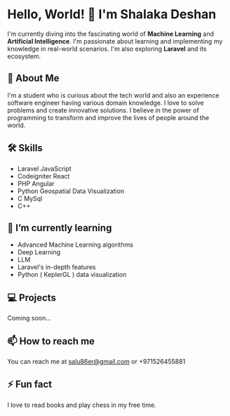 # Hello, World! 👋 I'm Shalaka Deshan

I'm currently diving into the fascinating world of **Machine Learning** and **Artificial Intelligence**. I'm passionate about learning and implementing my knowledge in real-world scenarios. I'm also exploring **Laravel** and its ecosystem.

## 🚀 About Me
I'm a student who is curious about the tech world and also an experience software engineer having various domain knowledge. I love to solve problems and create innovative solutions. I believe in the power of programming to transform and improve the lives of people around the world.

## 🛠 Skills
- Laravel      JavaScript
- Codeigniter  React
- PHP          Angular
- Python       Geospatial Data Visualization
- C            MySql
- C++

## 🌱 I’m currently learning 
- Advanced Machine Learning algorithms
- Deep Learning
- LLM
- Laravel's in-depth features
- Python ( KeplerGL ) data visualization

## 💻 Projects
Coming soon...

## 📫 How to reach me
You can reach me at [salu86er@gmail.com](mailto:salu86er@gmail.com) or +971526455881

## ⚡ Fun fact
I love to read books and play chess in my free time.
